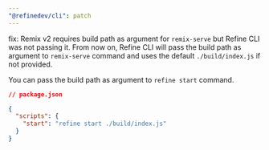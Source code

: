 ```yaml
---
"@refinedev/cli": patch
---
```


fix: Remix v2 requires build path as argument for `remix-serve` but Refine CLI was not passing it.
From now on, Refine CLI will pass the build path as argument to `remix-serve` command and uses the default `./build/index.js` if not provided.

You can pass the build path as argument to `refine start` command.

```json
// package.json

{
  "scripts": {
    "start": "refine start ./build/index.js"
  }
}
```
